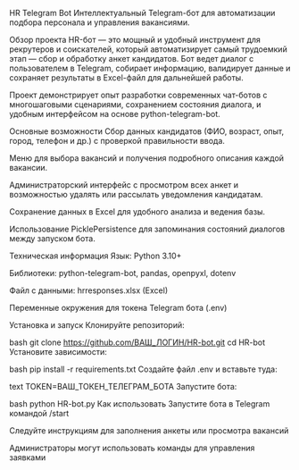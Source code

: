HR Telegram Bot
Интеллектуальный Telegram-бот для автоматизации подбора персонала и управления вакансиями.

Обзор проекта
HR-бот — это мощный и удобный инструмент для рекрутеров и соискателей, который автоматизирует самый трудоемкий этап — сбор и обработку анкет кандидатов. Бот ведет диалог с пользователем в Telegram, собирает информацию, валидирует данные и сохраняет результаты в Excel-файл для дальнейшей работы.

Проект демонстрирует опыт разработки современных чат-ботов с многошаговыми сценариями, сохранением состояния диалога, и удобным интерфейсом на основе python-telegram-bot.

Основные возможности
Сбор данных кандидатов (ФИО, возраст, опыт, город, телефон и др.) с проверкой правильности ввода.

Меню для выбора вакансий и получения подробного описания каждой вакансии.

Администраторский интерфейс с просмотром всех анкет и возможностью удалять или рассылать уведомления кандидатам.

Сохранение данных в Excel для удобного анализа и ведения базы.

Использование PicklePersistence для запоминания состояний диалогов между запуском бота.

Техническая информация
Язык: Python 3.10+

Библиотеки: python-telegram-bot, pandas, openpyxl, dotenv

Файл с данными: hrresponses.xlsx (Excel)

Переменные окружения для токена Telegram бота (.env)

Установка и запуск
Клонируйте репозиторий:

bash
git clone https://github.com/ВАШ_ЛОГИН/HR-bot.git
cd HR-bot
Установите зависимости:

bash
pip install -r requirements.txt
Создайте файл .env и вставьте туда:

text
TOKEN=ВАШ_ТОКЕН_ТЕЛЕГРАМ_БОТА
Запустите бота:

bash
python HR-bot.py
Как использовать
Запустите бота в Telegram командой /start

Следуйте инструкциям для заполнения анкеты или просмотра вакансий

Администраторы могут использовать команды для управления заявками

